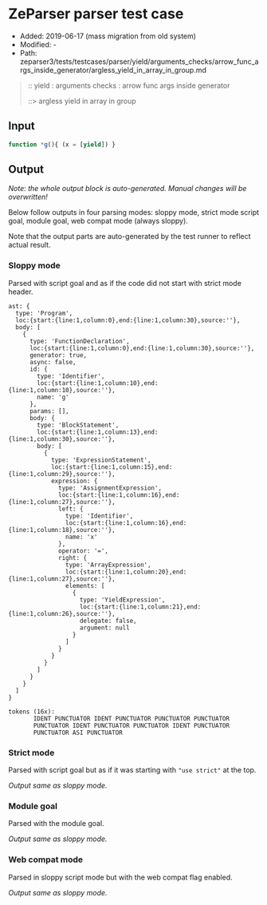 # ZeParser parser test case

- Added: 2019-06-17 (mass migration from old system)
- Modified: -
- Path: zeparser3/tests/testcases/parser/yield/arguments_checks/arrow_func_args_inside_generator/argless_yield_in_array_in_group.md

> :: yield : arguments checks : arrow func args inside generator
>
> ::> argless yield in array in group

## Input

`````js
function *g(){ (x = [yield]) }
`````

## Output

_Note: the whole output block is auto-generated. Manual changes will be overwritten!_

Below follow outputs in four parsing modes: sloppy mode, strict mode script goal, module goal, web compat mode (always sloppy).

Note that the output parts are auto-generated by the test runner to reflect actual result.

### Sloppy mode

Parsed with script goal and as if the code did not start with strict mode header.

`````
ast: {
  type: 'Program',
  loc:{start:{line:1,column:0},end:{line:1,column:30},source:''},
  body: [
    {
      type: 'FunctionDeclaration',
      loc:{start:{line:1,column:0},end:{line:1,column:30},source:''},
      generator: true,
      async: false,
      id: {
        type: 'Identifier',
        loc:{start:{line:1,column:10},end:{line:1,column:10},source:''},
        name: 'g'
      },
      params: [],
      body: {
        type: 'BlockStatement',
        loc:{start:{line:1,column:13},end:{line:1,column:30},source:''},
        body: [
          {
            type: 'ExpressionStatement',
            loc:{start:{line:1,column:15},end:{line:1,column:29},source:''},
            expression: {
              type: 'AssignmentExpression',
              loc:{start:{line:1,column:16},end:{line:1,column:27},source:''},
              left: {
                type: 'Identifier',
                loc:{start:{line:1,column:16},end:{line:1,column:18},source:''},
                name: 'x'
              },
              operator: '=',
              right: {
                type: 'ArrayExpression',
                loc:{start:{line:1,column:20},end:{line:1,column:27},source:''},
                elements: [
                  {
                    type: 'YieldExpression',
                    loc:{start:{line:1,column:21},end:{line:1,column:26},source:''},
                    delegate: false,
                    argument: null
                  }
                ]
              }
            }
          }
        ]
      }
    }
  ]
}

tokens (16x):
       IDENT PUNCTUATOR IDENT PUNCTUATOR PUNCTUATOR PUNCTUATOR
       PUNCTUATOR IDENT PUNCTUATOR PUNCTUATOR IDENT PUNCTUATOR
       PUNCTUATOR ASI PUNCTUATOR
`````

### Strict mode

Parsed with script goal but as if it was starting with `"use strict"` at the top.

_Output same as sloppy mode._

### Module goal

Parsed with the module goal.

_Output same as sloppy mode._

### Web compat mode

Parsed in sloppy script mode but with the web compat flag enabled.

_Output same as sloppy mode._
